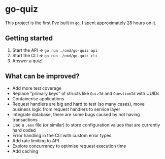 # go-quiz
This project is the first I've built in `go`, I spent approximately 28 hours on it.

## Getting started
1. Start the API => `go run ./cmd/go-quiz api`
2. Start the CLI => `go run ./cmd/go-quiz cli`
3. Answer a quiz!

## What can be improved?
* Add more test coverage
* Replace "primary keys" of structs like `QuizId` and `QuestionId` with UUIDs
* Containerise applications
* Request handlers are big and hard to test (so many cases), move business logic from request handlers to service layer
* Integrate database, there are some bugs caused by not having transactions
* Use a `.env` file (or similar) to store configuration values that are currently hard coded
* Error handling in the CLI with custom error types
* Add rate limiting to API
* Explore concurrency to optimise request execution time
* Add caching